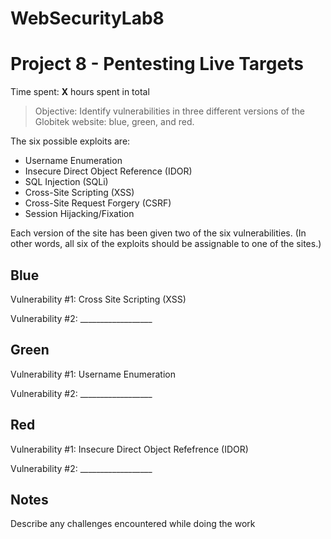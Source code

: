 # WebSecurityLab8
# Project 8 - Pentesting Live Targets

Time spent: **X** hours spent in total

> Objective: Identify vulnerabilities in three different versions of the Globitek website: blue, green, and red.

The six possible exploits are:
* Username Enumeration
* Insecure Direct Object Reference (IDOR)
* SQL Injection (SQLi)
* Cross-Site Scripting (XSS)
* Cross-Site Request Forgery (CSRF)
* Session Hijacking/Fixation

Each version of the site has been given two of the six vulnerabilities. (In other words, all six of the exploits should be assignable to one of the sites.)

## Blue

Vulnerability #1: Cross Site Scripting (XSS)

Vulnerability #2: __________________


## Green

Vulnerability #1: Username Enumeration

Vulnerability #2: __________________


## Red

Vulnerability #1: Insecure Direct Object Refefrence (IDOR)

Vulnerability #2: __________________


## Notes

Describe any challenges encountered while doing the work
